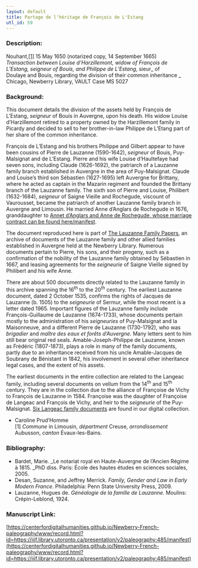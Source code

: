 ```yaml
---
layout: default
title: Partage de l'héritage de François de L'Estang
utl_id: 59
---
```


### Description:

Nouhant,<a id="_ftnref1">[[1]](#_ftn1)</a> 15 May 1650 (notarized copy, 14 September 1665)<br>
_Transaction between Louise d’Harzillemont, widow of François de L’Estang, _seigneur_ of Bouis, and Philippe de L’Estang_, sieur_ of Doulaye and Bouis, regarding the division of their common inheritance _<br>
Chicago, Newberry Library, VAULT Case MS 5027

### Background:

This document details the division of the assets held by François de L’Estang, _seigneur_ of Bouis in Auvergne, upon his death. His widow Louise d’Harzillemont retired to a property owned by the Harzillemont family in Picardy and decided to sell to her brother-in-law Philippe de L’Etang part of her share of the common inheritance.

François de L’Estang and his brothers Philippe and Gilbert appear to have been cousins of Pierre de Lauzanne (1590-1642), _seigneur_ of Bouis, Puy-Malsignat and de L’Estang. Pierre and his wife Louise d’Haultefaye had seven sons, including Claude (1626-1692), the patriarch of a Lauzanne family branch established in Auvergne in the area of Puy-Malsignat. Claude and Louise’s third son Sébastien (1627-1695) left Auvergne for Brittany, where he acted as captain in the Mazarin regiment and founded the Brittany branch of the Lauzanne family. The sixth son of Pierre and Louise, Philibert (1632-1684), _seigneur_ of Saigne Vieille and Rochegude, viscount of Vaurousset, became the patriarch of another Lauzanne family branch in Auvergne and Limousin. He married Anne d’Anglars de Rochegude in 1676, granddaughter to [Annet d’Anglars and Anne de Rochegude, whose marriage contract can be found here/manifest](https://centerfordigitalhumanities.github.io/Newberry-French-paleography/www/record.html?id=https://iiif.library.utoronto.ca/presentation/v2/paleography:487#26fff7da-f2ac-4afd-bf83-c5b31f5c6563).

The document reproduced here is part of [The Lauzanne Family Papers](https://www.newberry.org/lauzanne-family-papers), an archive of documents of the Lauzanne family and other allied families established in Auvergne held at the Newberry Library. Numerous documents pertain to Pierre, his sons, and their progeny, such as a confirmation of the nobility of the Lauzanne family obtained by Sébastien in 1667, and leasing agreements for the _seigneurie_ of Saigne Vieille signed by Philibert and his wife Anne.

There are about 500 documents directly related to the Lauzanne family in this archive spanning the 16<sup>th</sup> to the 20<sup>th</sup> century. The earliest Lauzanne document, dated 2 October 1535, confirms the rights of Jacques de Lauzanne (b. 1505) to the _seigneurie_ of Sermur, while the most recent is a letter dated 1965. Important figures of the Lauzanne family include François-Guillaume de Lauzanne (1674-1733), whose documents pertain mostly to the administration of his _seigneuries_ of Puy-Malsignat and la Maisonneuve, and a different Pierre de Lauzanne (1730-1792), who was _brigadier_ and _maître des eaux et forêts d’Auvergne_. Many letters sent to him still bear original red seals. Amable-Joseph-Philippe de Lauzanne, known as Frédéric (1807-1873), plays a role in many of the family documents, partly due to an inheritance received from his uncle Amable-Jacques de Soubrany de Bénistant in 1842, his involvement in several other inheritance legal cases, and the extent of his assets.

The earliest documents in the entire collection are related to the Langeac family, including several documents on vellum from the 14<sup>th</sup> and 15<sup>th</sup> century. They are in the collection due to the alliance of Françoise de Vichy to François de Lauzanne in 1584. Françoise was the daughter of Françoise de Langeac and François de Vichy, and heir to the _seigneurie_ of the Puy-Malsignat. [Six Langeac family documents](https://centerfordigitalhumanities.github.io/Newberry-French-paleography/www/manuscripts.html?q=Langeac) are found in our digital collection.

- Caroline Prud’Homme<br>
<a id="_ftn1">[1]</a> _Commune_ in Limousin, _départment_ Creuse, _arrondissement_ Aubusson, _canton_ Évaux-les-Bains. 

### Bibliography:

- Bardet, Marie. _Le notariat royal en Haute-Auvergne de l’Ancien Régime à 1815. _PhD diss. Paris: École des hautes études en sciences sociales, 2005.
- Desan, Suzanne, and Jeffrey Merrick. _Family, Gender and Law in Early Modern France_. Philadelphia: Penn State University Press, 2009.
- Lauzanne, Hugues de. _Généalogie de la famille de Lauzanne._ Moulins: Crépin-Leblond, 1924.

### Manuscript Link:

[https://centerfordigitalhumanities.github.io/Newberry-French-paleography/www/record.html?id=https://iiif.library.utoronto.ca/presentation/v2/paleography:485/manifest](https://centerfordigitalhumanities.github.io/Newberry-French-paleography/www/record.html?id=https://iiif.library.utoronto.ca/presentation/v2/paleography:485/manifest)

